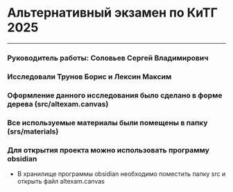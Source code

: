 # Альтернативный экзамен по КиТГ 2025
---
### Руководитель работы: Соловьев Сергей Владимирович
### Исследовали Трунов Борис и Лексин Максим
### Оформление данного исследования было сделано в форме дерева (src/altexam.canvas)
### Все используемые материалы были помещены в папку (srs/materials)
### Для открытия проекта можно использовать программу obsidian
- В хранилище программы obsidian необходимо поместить папку src и открыть файл altexam.canvas

